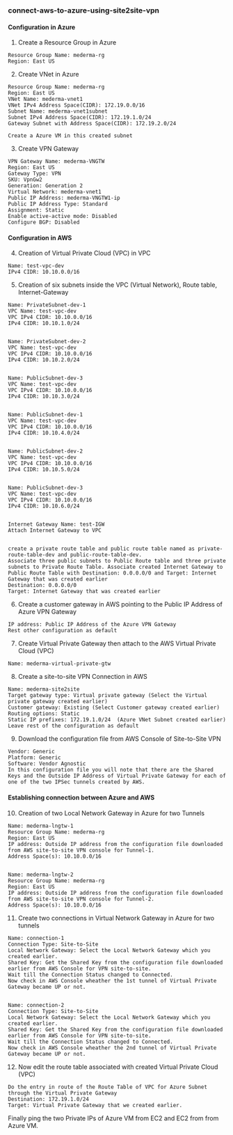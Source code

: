 ### connect-aws-to-azure-using-site2site-vpn
#### Configuration in Azure
1. Create a Resource Group in Azure
```
Resource Group Name: mederma-rg
Region: East US
```
2. Create VNet in Azure
```
Resource Group Name: mederma-rg
Region: East US
VNet Name: mederma-vnet1
VNet IPv4 Address Space(CIDR): 172.19.0.0/16
Subnet Name: mederma-vnet1subnet
Subnet IPv4 Address Space(CIDR): 172.19.1.0/24
Gateway Subnet with Address Space(CIDR): 172.19.2.0/24

Create a Azure VM in this created subnet
```
3. Create VPN Gateway
```
VPN Gateway Name: mederma-VNGTW
Region: East US
Gateway Type: VPN
SKU: VpnGw2
Generation: Generation 2
Virtual Network: mederma-vnet1
Public IP Address: mederma-VNGTW1-ip
Public IP Address Type: Standard
Assignment: Static
Enable active-active mode: Disabled
Configure BGP: Disabled
```
#### Configuration in AWS
4. Creation of Virtual Private Cloud (VPC) in VPC
```
Name: test-vpc-dev
IPv4 CIDR: 10.10.0.0/16
```
5. Creation of six subnets inside the VPC (Virtual Network), Route table, Internet-Gateway
```
Name: PrivateSubnet-dev-1
VPC Name: test-vpc-dev
VPC IPv4 CIDR: 10.10.0.0/16
IPv4 CIDR: 10.10.1.0/24


Name: PrivateSubnet-dev-2
VPC Name: test-vpc-dev
VPC IPv4 CIDR: 10.10.0.0/16
IPv4 CIDR: 10.10.2.0/24


Name: PublicSubnet-dev-3
VPC Name: test-vpc-dev
VPC IPv4 CIDR: 10.10.0.0/16
IPv4 CIDR: 10.10.3.0/24


Name: PublicSubnet-dev-1
VPC Name: test-vpc-dev
VPC IPv4 CIDR: 10.10.0.0/16
IPv4 CIDR: 10.10.4.0/24


Name: PublicSubnet-dev-2
VPC Name: test-vpc-dev
VPC IPv4 CIDR: 10.10.0.0/16
IPv4 CIDR: 10.10.5.0/24


Name: PublicSubnet-dev-3
VPC Name: test-vpc-dev
VPC IPv4 CIDR: 10.10.0.0/16
IPv4 CIDR: 10.10.6.0/24


Internet Gateway Name: test-IGW
Attach Internet Gateway to VPC


create a private route table and public route table named as private-route-table-dev and public-route-table-dev.
Associate three public subnets to Public Route table and three private subnets to Private Route Table. Associate created Internet Gateway to Public Route Table with Destination: 0.0.0.0/0 and Target: Internet Gateway that was created earlier
Destination: 0.0.0.0/0
Target: Internet Gateway that was created earlier
```
6. Create a customer gateway in AWS pointing to the Public IP Address of Azure VPN Gateway
```
IP address: Public IP Address of the Azure VPN Gateway
Rest other configuration as default
```
7. Create Virtual Private Gateway then attach to the AWS Virtual Private Cloud (VPC)
```
Name: mederma-virtual-private-gtw
```
8. Create a site-to-site VPN Connection in AWS
```
Name: mederma-site2site
Target gateway type: Virtual private gateway (Select the Virtual private gateway created earlier)
Customer gateway: Existing (Select Customer gateway created earlier)
Routing options: Static
Static IP prefixes: 172.19.1.0/24  (Azure VNet Subnet created earlier)
Leave rest of the configuration as default
```
9. Download the configuration file from AWS Console of Site-to-Site VPN
```
Vendor: Generic
Platform: Generic
Software: Vendor Agnostic
In this configuration file you will note that there are the Shared Keys and the Outside IP Address of Virtual Private Gateway for each of one of the two IPSec tunnels created by AWS.
```
#### Establishing connection between Azure and AWS
10. Creation of two Local Network Gateway in Azure for two Tunnels
```
Name: mederma-lngtw-1
Resource Group Name: mederma-rg
Region: East US
IP address: Outside IP address from the configuration file downloaded from AWS site-to-site VPN console for Tunnel-1.
Address Space(s): 10.10.0.0/16


Name: mederma-lngtw-2
Resource Group Name: mederma-rg
Region: East US
IP address: Outside IP address from the configuration file downloaded from AWS site-to-site VPN console for Tunnel-2.
Address Space(s): 10.10.0.0/16
```
11. Create two connections in Virtual Network Gateway in Azure for two tunnels
```
Name: connection-1
Connection Type: Site-to-Site
Local Network Gateway: Select the Local Network Gateway which you created earlier.
Shared Key: Get the Shared Key from the configuration file downloaded earlier from AWS Console for VPN site-to-site.
Wait till the Connection Status changed to Connected.
Now check in AWS Console wheather the 1st tunnel of Virtual Private Gateway became UP or not.


Name: connection-2
Connection Type: Site-to-Site
Local Network Gateway: Select the Local Network Gateway which you created earlier.
Shared Key: Get the Shared Key from the configuration file downloaded earlier from AWS Console for VPN site-to-site.
Wait till the Connection Status changed to Connected.
Now check in AWS Console wheather the 2nd tunnel of Virtual Private Gateway became UP or not.
```
12. Now edit the route table associated with created Virtual Private Cloud (VPC)
```
Do the entry in route of the Route Table of VPC for Azure Subnet through the Virtual Private Gateway
Destination: 172.19.1.0/24
Target: Virtual Private Gateway that we created earlier.
```
Finally ping the two Private IPs of Azure VM from EC2 and EC2 from from Azure VM. 
